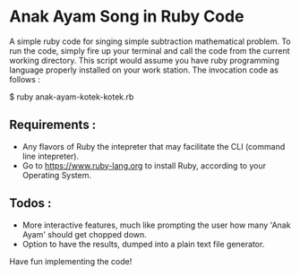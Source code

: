 # Anak Ayam Song in Ruby Code

A simple ruby code for singing simple subtraction mathematical problem. To run the code, simply fire up your terminal and call the code from the current working directory. This script would assume you have ruby programming language properly installed on your work station. The invocation code as follows :

$ ruby anak-ayam-kotek-kotek.rb

## Requirements :

- Any flavors of Ruby the intepreter that may facilitate the CLI (command line intepreter).
- Go to https://www.ruby-lang.org to install Ruby, according to your Operating System.

## Todos :

- More interactive features, much like prompting the user how many 'Anak Ayam' should get chopped down.
- Option to have the results, dumped into a plain text file generator.

Have fun implementing the code!
